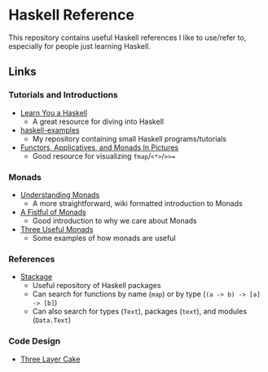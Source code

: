 # Haskell Reference

This repository contains useful Haskell references I like to use/refer to,
especially for people just learning Haskell.

## Links

### Tutorials and Introductions

* [Learn You a Haskell](http://learnyouahaskell.com/chapters)
    * A great resource for diving into Haskell
* [haskell-examples](https://github.com/brandonchinn178/haskell-examples)
    * My repository containing small Haskell programs/tutorials
* [Functors, Applicatives, and Monads In Pictures](http://adit.io/posts/2013-04-17-functors,_applicatives,_and_monads_in_pictures.html)
    * Good resource for visualizing `fmap`/`<*>`/`>>=`

### Monads

* [Understanding Monads](https://en.wikibooks.org/wiki/Haskell/Understanding_monads)
    * A more straightforward, wiki formatted introduction to Monads
* [A Fistful of Monads](http://learnyouahaskell.com/a-fistful-of-monads)
    * Good introduction to why we care about Monads
* [Three Useful Monads](http://adit.io/posts/2013-06-10-three-useful-monads.html)
    * Some examples of how monads are useful

### References

* [Stackage](https://www.stackage.org/)
    * Useful repository of Haskell packages
    * Can search for functions by name (`map`) or by type (`(a -> b) -> [a] -> [b]`)
    * Can also search for types (`Text`), packages (`text`), and modules (`Data.Text`)
    
### Code Design

* [Three Layer Cake](http://www.parsonsmatt.org/2018/03/22/three_layer_haskell_cake.html)
